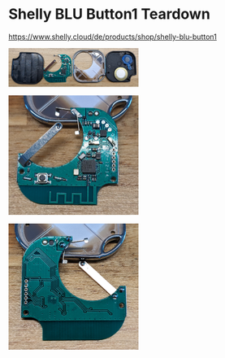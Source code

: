 # Shelly BLU Button1 Teardown

https://www.shelly.cloud/de/products/shop/shelly-blu-button1

[<img src="images/all_parts.jpg" alt="All parts" width="256">](images/all_parts.jpg)

[<img src="images/top.jpg" alt="Top view" width="256">](images/top.jpg)

[<img src="images/bot.jpg" alt="Bottom view" width="256">](images/bot.jpg)
